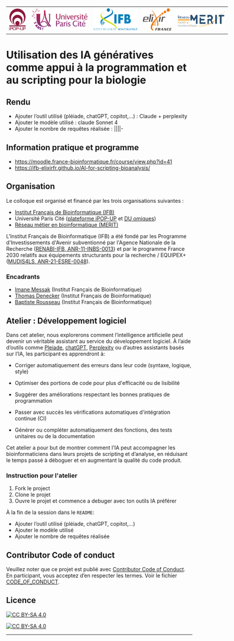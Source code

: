 <table style="width: 600px; border: none;" cellpadding="10" align="center">
  <tr>
    <td align="center">
      <img src="images/iPOP-up_logo.png" alt="iPOP-up" style="height: 60px; width: auto;">
    </td>
    <td align="center">
      <img src="images/U-Paris-Cite-logo.png" alt="Université Paris-Cité" style="height: 60px; width: auto;">
    </td>
    <td align="center">
      <img src="images/IFB-logo.png" alt="IFB" style="height: 65px; width: auto;">
    </td>
    <td align="center">
      <img src="images/ELIXIR-France_logo.png" alt="ELIXIR-FR" style="height: 60px; width: auto;">
    </td>
    <td align="center">
      <img src="images/MERIT-logo.png" alt="MERIT" style="height: 50px; width: auto;">
    </td>
  </tr>
</table>

# Utilisation des IA génératives comme appui à la programmation et au scripting pour la biologie

## Rendu

- Ajouter l’outil utilisé (pléiade, chatGPT, copitot,...) : Claude + perplexity
- Ajouter le modèle utilisé : claude Sonnet 4
- Ajouter le nombre de requêtes réalisée : ||||- 

## Information pratique et programme

- <https://moodle.france-bioinformatique.fr/course/view.php?id=41>
- https://ifb-elixirfr.github.io/AI-for-scripting-bioanalysis/ 

## Organisation

Le colloque est organisé et financé par les trois organisations suivantes :

- [Institut Français de Bioinformatique (IFB)](https://www.france-bioinformatique.fr/)
- Université Paris Cité ([plateforme iPOP-UP](https://ipop.u-paris.fr/) et [DU omiques](https://ipop.u-paris.fr/duomiques/))
- [Réseau métier en bioinformatique (MERIT)](https://merit.cnrs.fr/)

L'Institut Français de Bioinformatique (IFB) a été fondé par les Programme d'Investissements d'Avenir subventionné par l'Agence Nationale de la Recherche ([RENABI-IFB, ANR-11-INBS-0013](https://anr.fr/ProjetIA-11-INBS-0013)) et par le programme France 2030 relatifs aux équipements structurants pour la recherche / EQUIPEX+ ([MUDIS4LS, ANR-21-ESRE-0048](https://anr.fr/ProjetIA-21-ESRE-0048)).

### Encadrants

- [Imane Messak](https://orcid.org/0000-0002-1654-6652) (Institut Français de Bioinformatique)
- [Thomas Denecker](https://orcid.org/0000-0003-1421-7641) (Institut Français de Bioinformatique)
- [Baptiste Rousseau](https://orcid.org/0009-0002-1723-2732) (Institut Français de Bioinformatique)

## Atelier : Développement logiciel

Dans cet atelier, nous explorerons comment l’intelligence artificielle peut devenir un véritable assistant au service du développement logiciel. À l’aide d’outils comme [Pleiade](https://pleiade.mi.parisdescartes.fr/), [chatGPT](https://chat.openai.com/), [Perplexity](https://www.perplexity.ai/) ou d’autres assistants basés sur l’IA, les participant·es apprendront à:

- Corriger automatiquement des erreurs dans leur code (syntaxe, logique, style)

- Optimiser des portions de code pour plus d'efficacité ou de lisibilité

- Suggérer des améliorations respectant les bonnes pratiques de programmation

- Passer avec succès les vérifications automatiques d'intégration continue (CI)

- Générer ou compléter automatiquement des fonctions, des tests unitaires ou de la documentation

Cet atelier a pour but de montrer comment l’IA peut accompagner les bioinformaticiens dans leurs projets de scripting et d’analyse, en réduisant le temps passé à déboguer et en augmentant la qualité du code produit.

### Instruction pour l'atelier

1. Fork le project
2. Clone le projet
3. Ouvre le projet et commence a debuger avec ton outils IA préférer

À la fin de la session dans le `README`:

- Ajouter l’outil utilisé (pléiade, chatGPT, copitot,...)
- Ajouter le modèle utilisé
- Ajouter le nombre de requêtes réalisée

## Contributor Code of conduct

Veuillez noter que ce projet est publié avec [Contributor Code of Conduct](https://www.contributor-covenant.org/). En participant, vous acceptez d’en respecter les termes. Voir le fichier [CODE_OF_CONDUCT](code_of_conduct.md).

## Licence

[![CC BY-SA 4.0][cc-by-sa-image]][cc-by-sa]

[![CC BY-SA 4.0][cc-by-sa-shield]][cc-by-sa]

[cc-by-sa]: http://creativecommons.org/licenses/by-sa/4.0/
[cc-by-sa-image]: https://licensebuttons.net/l/by-sa/4.0/88x31.png
[cc-by-sa-shield]: https://img.shields.io/badge/License-CC%20BY--SA%204.0-lightgrey.svg

----
